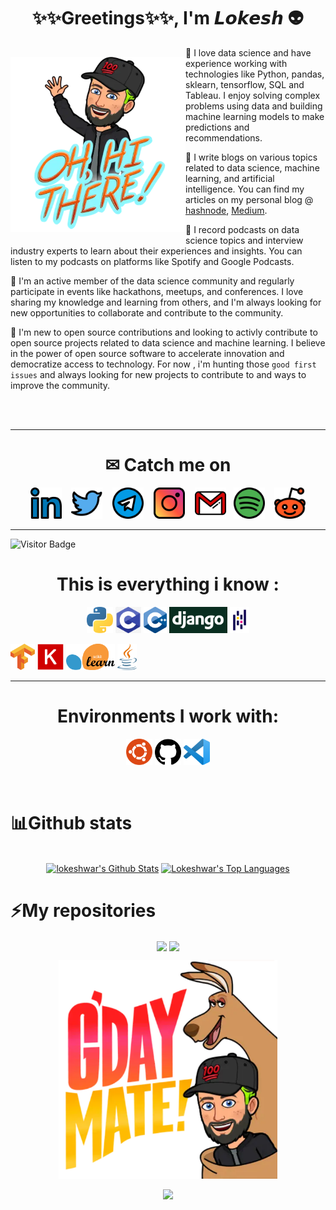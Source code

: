 <div align = "center">
<h1> ✨✨Greetings✨✨, I'm 𝙇𝙤𝙠𝙚𝙨𝙝 👽 </h1>
  
<img src = "./media/oh_hi_there.png" width = 280 align= 'left' style="margin-bottom: 10px; margin-top:15px">
</div>

🚀 I love data science and have experience working with technologies like Python, pandas, sklearn, tensorflow, SQL and Tableau. I enjoy solving complex problems using data and building machine learning models to make predictions and recommendations.

🚀 I write blogs on various topics related to data science, machine learning, and artificial intelligence. You can find my articles on my personal blog @ [hashnode](https://lokeshwarlakhi.hashnode.dev/), [Medium](https://medium.com/@lokeshwarlakhi).

🚀 I record podcasts on data science topics and interview industry experts to learn about their experiences and insights. You can listen to my podcasts on platforms like Spotify and Google Podcasts.

🚀 I'm an active member of the data science community and regularly participate in events like hackathons, meetups, and conferences. I love sharing my knowledge and learning from others, and I'm always looking for new opportunities to collaborate and contribute to the community.

🚀 I'm new to open source contributions and looking to activly contribute to open source projects related to data science and machine learning. I believe in the power of open source software to accelerate innovation and democratize access to technology. For now , i'm hunting those `good first issues` and always looking for new projects to contribute to and ways to improve the community.

<br>
<br>
<div>
<hr>

<h1 align = 'center'>✉ Catch me on </h1>

<p align='center'>
<a href="https://www.linkedin.com/in/lokeshwarlakhi/"><img height="50" src="./media/linkedin.png"></a> &nbsp;&nbsp;         
<a href="https://twitter.com/lokstwt"><img height="50" src="./media/twitter_.png"></a> &nbsp;&nbsp;      
  <a href="https://t.me/davidxllz"><img height="50" src="./media/telegram.png"></a> &nbsp;&nbsp;         
  <a href="https://www.instagram.com/lokeshlakhii/"><img height="50" src="./media/instagram.png"></a>  &nbsp;&nbsp;       
  <a href="mailto: lokeshwarlakhi@gmail.com"><img height="50" src="./media/gmail11.png"></a>&nbsp;&nbsp;   
  <a href="https://open.spotify.com/user/ql0zx5m1c6kyjla2omti7h2uf"><img height="50" src="./media/spotify.png"></a>  &nbsp;&nbsp;
  <a href="https://www.reddit.com/u/lokeshwarlakhi?utm_medium=android_app&utm_source=share"><img height="50" src="./media/reddit.png"></a>     
 </p>
</div>
<hr>

![Visitor Badge](https://visitor-badge.laobi.icu/badge?page_id=lokeshwarlakhi.lokeshwarlakhi)


<h1 align="center"> This is everything i know : </h1>
<p align="center">
  <code><a href="https://www.python.org/"><img alt="Python" title="Python" src="./media/python.png" height="42"></a></code>
  <code><a href="https://devdocs.io/c/"><img alt="C" title="C" src="./media/c.png" height="42"></a></code>
  <code><a href="https://devdocs.io/cpp/"><img alt="C++" title="C++" src="./media/cpp.png" height="42"></a></code>
  <code><a href="https://www.djangoproject.com/"><img alt="Django" title="Django" src="./media/django.png" height="42"></a></code>
  <code><a href="https://pandas.pydata.org/"><img alt=pandas" title="Pandas" src="./media/pandas.png" height="42"></a></code>
    
<!--   <code><a href="https://developer.mozilla.org/en-US/docs/Web/JavaScript"><img alt="JavaScript" title="JavaScript" src="./media/javascript.png" height="42"></a></code> -->
    
  <code><a href="https://www.tensorflow.org/"><img alt="Tensorflow" title="Tensorflow" src="./media/Tensorflow.png" height="42"></a></code>
  <code><a href="https://keras.io/"><img alt="Keras" title="Keras" src="./media/keras.png" height="42"></a></code>
  <code><a href="https://scikit-learn.org/stable/"><img alt="Sklearn" title="Sklearn" src="./media/sklearn.png" height="42"></a></code>
  <code><a href="https://dev.java/learn/"><img alt="Java" title="Java" src="./media/java.png" height="42"></a></code>
</p>
<hr>
<h1 align="center"> Environments I work with: </h1>
<p align="center">
  <code><a href="https://www.archlinux.org/"><img alt="Ubuntu" title="Ubuntu" src="./media/ubuntu.png" height="42"></a></code>
  <code><a href="https://github.com/"><img alt="GitHub" title="GitHub" src="./media/github.png" height="42"></a></code>
  <code><a href="https://code.visualstudio.com/"><img alt="Vs code" title="Vs code" src="./media/vscode.png" height="42"></a></code>
</p>
<br>

# 📊Github stats

<p align="center">
  <br/>
  <a href="https://github.com/anuraghazra/github-readme-stats"><img alt="lokeshwar's Github Stats" src="https://github-readme-stats.vercel.app/api/?username=lokeshwarlakhi&show_icons=true&count_private=true&theme=dark&bg_color=1F222E&title_color=7cebf5&icon_color=2d7de4&show_icons=true&border_color=7cebf5&border_radius=10" height="192px"/></a>
  <a href="https://github.com/anuraghazra/github-readme-stats"><img alt="Lokeshwar's Top Languages" src="https://github-readme-stats.vercel.app/api/top-langs/?username=lokeshwarlakhi&langs_count=8&layout=compact&theme=dark&bg_color=1F222E&title_color=7cebf5&icon_color=2d7de4&show_icons=true&border_color=7cebf5&border_radius=10" height="192px"/></a>
  <br/>
</p>

# ⚡My repositories

<p align = "center">
<a href="https://github.com/lokeshwarlakhi/Hand_written_digit_recognizer" target="_blank"><img align="center" src="https://github-readme-stats.vercel.app/api/pin/?username=lokeshwarlakhi&repo=Hand_written_digit_recognizer&theme=dark"></a> 
<a href="https://github.com/lokeshwarlakhi/Expreme_Music_Assistant" target="_blank"><img align="center" src="https://github-readme-stats.vercel.app/api/pin/?username=lokeshwarlakhi&repo=Expreme_Music_Assistant&theme=dark"></a>  
</p>


<p align="center">
  <img src="./media/gday_mate.png" height = "350"/>
</p>
<p align="center">
  <img src="https://capsule-render.vercel.app/api?type=waving&color=gradient&height=80&section=footer&width=100"/>
</p>
